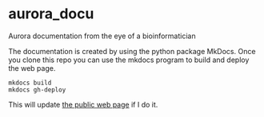 # aurora_docu
Aurora documentation from the eye of a bioinformatician


The documentation is created by using the python package MkDocs.
Once you clone this repo you can use the mkdocs program to build and deploy the web page.

```
mkdocs build
mkdocs gh-deploy
```

This will update [the public web page](https://stela2502.github.io/aurora_docu/) if I do it.